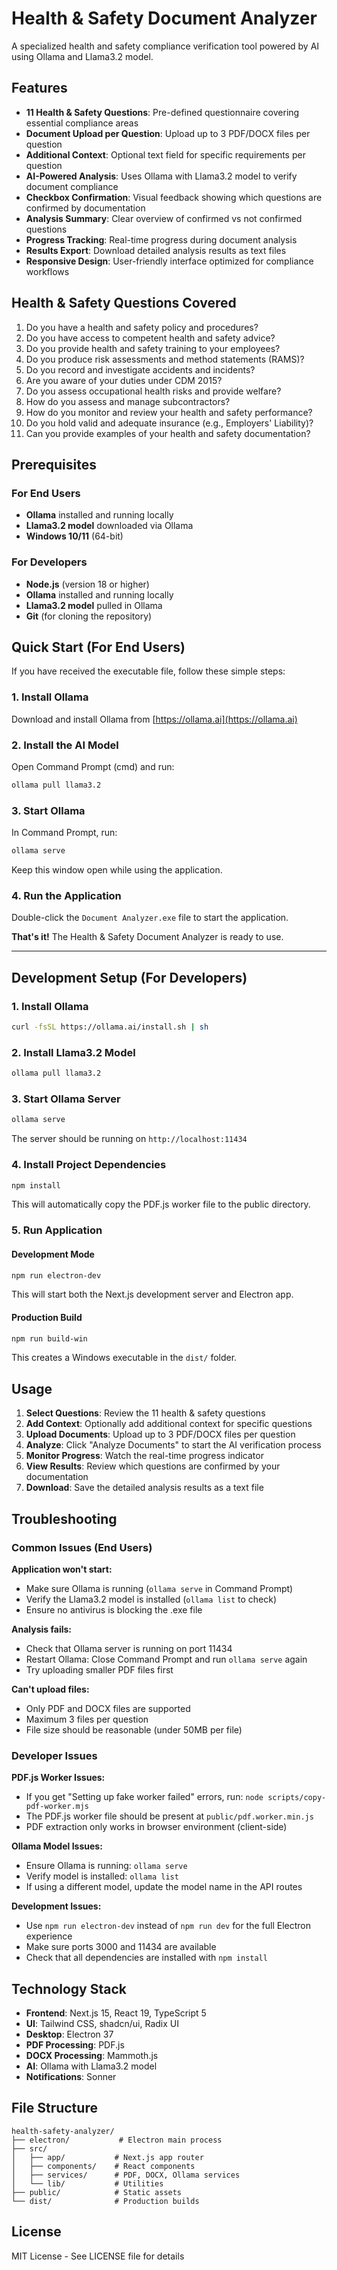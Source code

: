 # Health & Safety Document Analyzer

A specialized health and safety compliance verification tool powered by AI using Ollama and Llama3.2 model.

## Features

- **11 Health & Safety Questions**: Pre-defined questionnaire covering essential compliance areas
- **Document Upload per Question**: Upload up to 3 PDF/DOCX files per question
- **Additional Context**: Optional text field for specific requirements per question
- **AI-Powered Analysis**: Uses Ollama with Llama3.2 model to verify document compliance
- **Checkbox Confirmation**: Visual feedback showing which questions are confirmed by documentation
- **Analysis Summary**: Clear overview of confirmed vs not confirmed questions
- **Progress Tracking**: Real-time progress during document analysis
- **Results Export**: Download detailed analysis results as text files
- **Responsive Design**: User-friendly interface optimized for compliance workflows

## Health & Safety Questions Covered

1. Do you have a health and safety policy and procedures?
2. Do you have access to competent health and safety advice?
3. Do you provide health and safety training to your employees?
4. Do you produce risk assessments and method statements (RAMS)?
5. Do you record and investigate accidents and incidents?
6. Are you aware of your duties under CDM 2015?
7. Do you assess occupational health risks and provide welfare?
8. How do you assess and manage subcontractors?
9. How do you monitor and review your health and safety performance?
10. Do you hold valid and adequate insurance (e.g., Employers' Liability)?
11. Can you provide examples of your health and safety documentation?

## Prerequisites

### For End Users

- **Ollama** installed and running locally
- **Llama3.2 model** downloaded via Ollama
- **Windows 10/11** (64-bit)

### For Developers

- **Node.js** (version 18 or higher)
- **Ollama** installed and running locally
- **Llama3.2 model** pulled in Ollama
- **Git** (for cloning the repository)

## Quick Start (For End Users)

If you have received the executable file, follow these simple steps:

### 1. Install Ollama

Download and install Ollama from [https://ollama.ai](https://ollama.ai)

### 2. Install the AI Model

Open Command Prompt (cmd) and run:

```bash
ollama pull llama3.2
```

### 3. Start Ollama

In Command Prompt, run:

```bash
ollama serve
```

Keep this window open while using the application.

### 4. Run the Application

Double-click the `Document Analyzer.exe` file to start the application.

**That's it!** The Health & Safety Document Analyzer is ready to use.

---

## Development Setup (For Developers)

### 1. Install Ollama

```bash
curl -fsSL https://ollama.ai/install.sh | sh
```

### 2. Install Llama3.2 Model

```bash
ollama pull llama3.2
```

### 3. Start Ollama Server

```bash
ollama serve
```

The server should be running on `http://localhost:11434`

### 4. Install Project Dependencies

```bash
npm install
```

This will automatically copy the PDF.js worker file to the public directory.

### 5. Run Application

#### Development Mode

```bash
npm run electron-dev
```

This will start both the Next.js development server and Electron app.

#### Production Build

```bash
npm run build-win
```

This creates a Windows executable in the `dist/` folder.

## Usage

1. **Select Questions**: Review the 11 health & safety questions
2. **Add Context**: Optionally add additional context for specific questions
3. **Upload Documents**: Upload up to 3 PDF/DOCX files per question
4. **Analyze**: Click "Analyze Documents" to start the AI verification process
5. **Monitor Progress**: Watch the real-time progress indicator
6. **View Results**: Review which questions are confirmed by your documentation
7. **Download**: Save the detailed analysis results as a text file

## Troubleshooting

### Common Issues (End Users)

**Application won't start:**

- Make sure Ollama is running (`ollama serve` in Command Prompt)
- Verify the Llama3.2 model is installed (`ollama list` to check)
- Ensure no antivirus is blocking the .exe file

**Analysis fails:**

- Check that Ollama server is running on port 11434
- Restart Ollama: Close Command Prompt and run `ollama serve` again
- Try uploading smaller PDF files first

**Can't upload files:**

- Only PDF and DOCX files are supported
- Maximum 3 files per question
- File size should be reasonable (under 50MB per file)

### Developer Issues

**PDF.js Worker Issues:**

- If you get "Setting up fake worker failed" errors, run: `node scripts/copy-pdf-worker.mjs`
- The PDF.js worker file should be present at `public/pdf.worker.min.js`
- PDF extraction only works in browser environment (client-side)

**Ollama Model Issues:**

- Ensure Ollama is running: `ollama serve`
- Verify model is installed: `ollama list`
- If using a different model, update the model name in the API routes

**Development Issues:**

- Use `npm run electron-dev` instead of `npm run dev` for the full Electron experience
- Make sure ports 3000 and 11434 are available
- Check that all dependencies are installed with `npm install`

## Technology Stack

- **Frontend**: Next.js 15, React 19, TypeScript 5
- **UI**: Tailwind CSS, shadcn/ui, Radix UI
- **Desktop**: Electron 37
- **PDF Processing**: PDF.js
- **DOCX Processing**: Mammoth.js
- **AI**: Ollama with Llama3.2 model
- **Notifications**: Sonner

## File Structure

```
health-safety-analyzer/
├── electron/           # Electron main process
├── src/
│   ├── app/           # Next.js app router
│   ├── components/    # React components
│   ├── services/      # PDF, DOCX, Ollama services
│   └── lib/           # Utilities
├── public/            # Static assets
└── dist/              # Production builds
```

## License

MIT License - See LICENSE file for details
